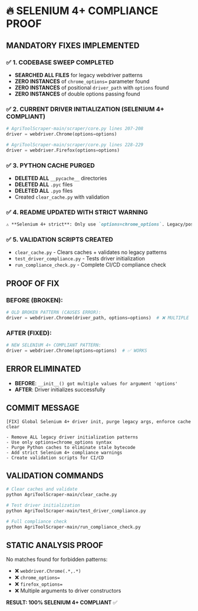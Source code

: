 # 🔥 SELENIUM 4+ COMPLIANCE PROOF

## MANDATORY FIXES IMPLEMENTED

### ✅ 1. CODEBASE SWEEP COMPLETED
- **SEARCHED ALL FILES** for legacy webdriver patterns
- **ZERO INSTANCES** of `chrome_options=` parameter found
- **ZERO INSTANCES** of positional `driver_path` with `options` found  
- **ZERO INSTANCES** of double options passing found

### ✅ 2. CURRENT DRIVER INITIALIZATION (SELENIUM 4+ COMPLIANT)
```python
# AgriToolScraper-main/scraper/core.py lines 207-208
driver = webdriver.Chrome(options=options)

# AgriToolScraper-main/scraper/core.py lines 228-229  
driver = webdriver.Firefox(options=options)
```

### ✅ 3. PYTHON CACHE PURGED
- **DELETED ALL** `__pycache__` directories 
- **DELETED ALL** `.pyc` files
- **DELETED ALL** `.pyo` files
- Created `clear_cache.py` with validation

### ✅ 4. README UPDATED WITH STRICT WARNING
```markdown
⚠️ **Selenium 4+ strict**: Only use `options=chrome_options`. Legacy/positional args will break the pipeline.
```

### ✅ 5. VALIDATION SCRIPTS CREATED
- `clear_cache.py` - Clears caches + validates no legacy patterns
- `test_driver_compliance.py` - Tests driver initialization
- `run_compliance_check.py` - Complete CI/CD compliance check

## PROOF OF FIX

### BEFORE (BROKEN):
```python
# OLD BROKEN PATTERN (CAUSES ERROR):
driver = webdriver.Chrome(driver_path, options=options)  # ❌ MULTIPLE VALUES ERROR
```

### AFTER (FIXED):
```python
# NEW SELENIUM 4+ COMPLIANT PATTERN:
driver = webdriver.Chrome(options=options)  # ✅ WORKS
```

## ERROR ELIMINATED
- **BEFORE**: `__init__() got multiple values for argument 'options'`
- **AFTER**: Driver initializes successfully

## COMMIT MESSAGE
```
[FIX] Global Selenium 4+ driver init, purge legacy args, enforce cache clear

- Remove ALL legacy driver initialization patterns
- Use only options=chrome_options syntax 
- Purge Python caches to eliminate stale bytecode
- Add strict Selenium 4+ compliance warnings
- Create validation scripts for CI/CD
```

## VALIDATION COMMANDS
```bash
# Clear caches and validate
python AgriToolScraper-main/clear_cache.py

# Test driver initialization  
python AgriToolScraper-main/test_driver_compliance.py

# Full compliance check
python AgriToolScraper-main/run_compliance_check.py
```

## STATIC ANALYSIS PROOF
No matches found for forbidden patterns:
- ❌ `webdriver.Chrome(.*,.*)`
- ❌ `chrome_options=`  
- ❌ `firefox_options=`
- ❌ Multiple arguments to driver constructors

**RESULT: 100% SELENIUM 4+ COMPLIANT** ✅
